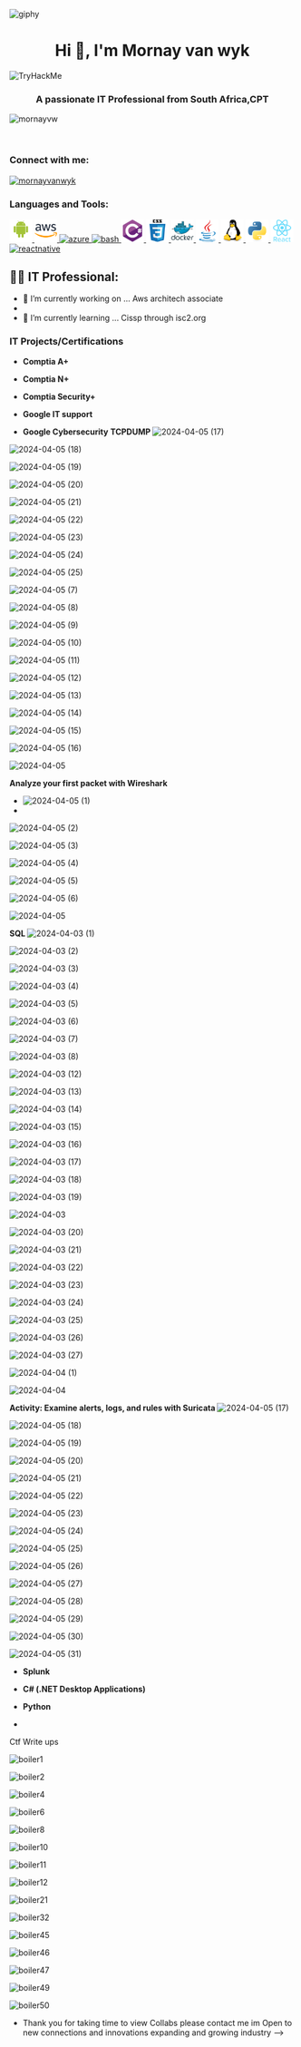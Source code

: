 ![giphy](https://github.com/Mornayvw/Mornayvw/assets/150259756/af1ecb4c-9b68-49df-a1b1-a5dfd99b829a)
<h1>  <h1/>
<h1 align="center">Hi 👋, I'm Mornay van wyk</h1>
  
 <p align="left"> <img src="https://tryhackme-badges.s3.amazonaws.com/1113Cyb3Ry8H4T.png" alt="TryHackMe">
<h3 align="center">A passionate IT Professional from South Africa,CPT</h3>

<p align="left"> <img src="https://komarev.com/ghpvc/?username=mornayvw&label=Profile%20views&color=0e75b6&style=flat" alt="mornayvw" /> </p>

<p align="left"> <a href="https://twitter.com/" target="blank"><img src="https://img.shields.io/twitter/follow/?logo=twitter&style=for-the-badge" alt="" /></a> </p>

<h3 align="left">Connect with me:</h3>

<a href="https://linkedin.com/in/mornayvanwyk" target="blank"><img align="center" src="https://raw.githubusercontent.com/rahuldkjain/github-profile-readme-generator/master/src/images/icons/Social/linked-in-alt.svg" alt="mornayvanwyk" height="30" width="40" /></a>
</p>

<h3 align="left">Languages and Tools:</h3>
<p align="left"> <a href="https://developer.android.com" target="_blank" rel="noreferrer"> <img src="https://raw.githubusercontent.com/devicons/devicon/master/icons/android/android-original-wordmark.svg" alt="android" width="40" height="40"/> </a> <a href="https://aws.amazon.com" target="_blank" rel="noreferrer"> <img src="https://raw.githubusercontent.com/devicons/devicon/master/icons/amazonwebservices/amazonwebservices-original-wordmark.svg" alt="aws" width="40" height="40"/> </a> <a href="https://azure.microsoft.com/en-in/" target="_blank" rel="noreferrer"> <img src="https://www.vectorlogo.zone/logos/microsoft_azure/microsoft_azure-icon.svg" alt="azure" width="40" height="40"/> </a> <a href="https://www.gnu.org/software/bash/" target="_blank" rel="noreferrer"> <img src="https://www.vectorlogo.zone/logos/gnu_bash/gnu_bash-icon.svg" alt="bash" width="40" height="40"/> </a> <a href="https://www.w3schools.com/cs/" target="_blank" rel="noreferrer"> <img src="https://raw.githubusercontent.com/devicons/devicon/master/icons/csharp/csharp-original.svg" alt="csharp" width="40" height="40"/> </a> <a href="https://www.w3schools.com/css/" target="_blank" rel="noreferrer"> <img src="https://raw.githubusercontent.com/devicons/devicon/master/icons/css3/css3-original-wordmark.svg" alt="css3" width="40" height="40"/> </a> <a href="https://www.docker.com/" target="_blank" rel="noreferrer"> <img src="https://raw.githubusercontent.com/devicons/devicon/master/icons/docker/docker-original-wordmark.svg" alt="docker" width="40" height="40"/> </a> <a href="https://www.java.com" target="_blank" rel="noreferrer"> <img src="https://raw.githubusercontent.com/devicons/devicon/master/icons/java/java-original.svg" alt="java" width="40" height="40"/> </a> <a href="https://www.linux.org/" target="_blank" rel="noreferrer"> <img src="https://raw.githubusercontent.com/devicons/devicon/master/icons/linux/linux-original.svg" alt="linux" width="40" height="40"/> </a> <a href="https://www.python.org" target="_blank" rel="noreferrer"> <img src="https://raw.githubusercontent.com/devicons/devicon/master/icons/python/python-original.svg" alt="python" width="40" height="40"/> </a> <a href="https://reactjs.org/" target="_blank" rel="noreferrer"> <img src="https://raw.githubusercontent.com/devicons/devicon/master/icons/react/react-original-wordmark.svg" alt="react" width="40" height="40"/> </a> <a href="https://reactnative.dev/" target="_blank" rel="noreferrer"> <img src="https://reactnative.dev/img/header_logo.svg" alt="reactnative" width="40" height="40"/> </a> </p>

                              
<h2>👨‍💻 IT Professional:</h2>

- 🔭 I’m currently working on ... Aws architech associate
- 
- 🌱 I’m currently learning ... Cissp through isc2.org

<h3> IT Projects/Certifications</h3>

- <b> Comptia A+ </b>
- <b> Comptia N+ </b>
- <b> Comptia Security+ </b>

-  <b> Google IT support</b>
-  <b> Google Cybersecurity</b>
<b> TCPDUMP </b>
![2024-04-05 (17)](https://github.com/Mornayvw/Mornayvw/assets/150259756/bb8561eb-b2b3-4ad1-a59f-dc402c58a140)

![2024-04-05 (18)](https://github.com/Mornayvw/Mornayvw/assets/150259756/7e5bf11c-d8ff-4bd3-b264-7087166d76a6)

![2024-04-05 (19)](https://github.com/Mornayvw/Mornayvw/assets/150259756/1a02def2-a31f-459f-9989-f1bfbacf497a)

![2024-04-05 (20)](https://github.com/Mornayvw/Mornayvw/assets/150259756/5b2220ca-ed0b-4e04-b7c6-1f76024fcc14)

![2024-04-05 (21)](https://github.com/Mornayvw/Mornayvw/assets/150259756/e6a7b116-27fe-4e2e-abce-5b9967ba208c)

![2024-04-05 (22)](https://github.com/Mornayvw/Mornayvw/assets/150259756/a7873aa3-4d9c-444a-bd26-a695b1e966ca)

![2024-04-05 (23)](https://github.com/Mornayvw/Mornayvw/assets/150259756/3c8cfb93-9e4a-4b63-95ee-39b733e4f817)

![2024-04-05 (24)](https://github.com/Mornayvw/Mornayvw/assets/150259756/d1a3bb68-4a08-453c-a941-b8edb670fa2a)

![2024-04-05 (25)](https://github.com/Mornayvw/Mornayvw/assets/150259756/1dcb8568-a0ba-41db-b72b-db35a89d9b3f)

![2024-04-05 (7)](https://github.com/Mornayvw/Mornayvw/assets/150259756/10fdea2f-b053-4789-9e2c-c5c481c4845d)

![2024-04-05 (8)](https://github.com/Mornayvw/Mornayvw/assets/150259756/c449c933-1a83-4dc5-8e94-137c00a66df6)

![2024-04-05 (9)](https://github.com/Mornayvw/Mornayvw/assets/150259756/a9631763-79e5-41b2-bd1f-47891e1b291d)

![2024-04-05 (10)](https://github.com/Mornayvw/Mornayvw/assets/150259756/34686d2a-954c-4694-93c3-d66eee95c08c)

![2024-04-05 (11)](https://github.com/Mornayvw/Mornayvw/assets/150259756/41c1bc6e-d328-4518-b095-22c273ea1f1d)

![2024-04-05 (12)](https://github.com/Mornayvw/Mornayvw/assets/150259756/5d4fdf84-5fb0-4af8-85d1-09ab66a0b4bb)

![2024-04-05 (13)](https://github.com/Mornayvw/Mornayvw/assets/150259756/0d378707-c8dc-443f-99a0-d3764abd4311)

![2024-04-05 (14)](https://github.com/Mornayvw/Mornayvw/assets/150259756/ef53f1f4-a042-47c4-9e70-103a9f65639d)

![2024-04-05 (15)](https://github.com/Mornayvw/Mornayvw/assets/150259756/8b8bcb8c-0aa9-4bd8-9998-16aa9503fe2a)

![2024-04-05 (16)](https://github.com/Mornayvw/Mornayvw/assets/150259756/4f18ee90-cd05-4fbe-af8e-d2c553122004)

![2024-04-05](https://github.com/Mornayvw/Mornayvw/assets/150259756/46331c79-c2f6-4b8e-8eda-c46aae1b263f)

<b> Analyze your first packet with Wireshark </b>
- ![2024-04-05 (1)](https://github.com/Mornayvw/Mornayvw/assets/150259756/2ae86ec0-ca0a-4562-bded-928c4719dbdc)
- 
![2024-04-05 (2)](https://github.com/Mornayvw/Mornayvw/assets/150259756/5e00d020-5748-4cf1-bea9-a1538fd0aaac)

![2024-04-05 (3)](https://github.com/Mornayvw/Mornayvw/assets/150259756/8d977087-ce4c-4cc8-aa7e-5f93b2621daf)

![2024-04-05 (4)](https://github.com/Mornayvw/Mornayvw/assets/150259756/2cb32cef-82cd-44cd-b972-62795040d4bd)

![2024-04-05 (5)](https://github.com/Mornayvw/Mornayvw/assets/150259756/1b2e576a-2a7c-4d7b-a877-2a2369d3e343)

![2024-04-05 (6)](https://github.com/Mornayvw/Mornayvw/assets/150259756/fba9fd95-08db-4e1d-a4cd-853ef66f570e)

![2024-04-05](https://github.com/Mornayvw/Mornayvw/assets/150259756/2d077602-2c00-4d6b-9cc7-ebcc9cbf47db)

 <b> SQL </b>
   ![2024-04-03 (1)](https://github.com/Mornayvw/Mornayvw/assets/150259756/176d6b1f-0ca1-4f47-9564-58a715283f00)
   
![2024-04-03 (2)](https://github.com/Mornayvw/Mornayvw/assets/150259756/4e785b3f-e87b-43be-8974-bedec1e753d1)

![2024-04-03 (3)](https://github.com/Mornayvw/Mornayvw/assets/150259756/ff908b55-91ff-41a3-9c2b-9f00a6eeba57)

![2024-04-03 (4)](https://github.com/Mornayvw/Mornayvw/assets/150259756/ef30ac9f-2501-42f4-91ce-5481d680b4f5)

![2024-04-03 (5)](https://github.com/Mornayvw/Mornayvw/assets/150259756/f8d9eedc-9e55-4075-9366-9c611ad3f294)

![2024-04-03 (6)](https://github.com/Mornayvw/Mornayvw/assets/150259756/62ea35e6-af8a-4120-8391-48c696620925)

![2024-04-03 (7)](https://github.com/Mornayvw/Mornayvw/assets/150259756/b8a59090-9ae4-47ec-94a7-739712f58f95)

![2024-04-03 (8)](https://github.com/Mornayvw/Mornayvw/assets/150259756/ae26f785-461b-46d3-a385-67d8959191d7)

![2024-04-03 (12)](https://github.com/Mornayvw/Mornayvw/assets/150259756/055608b7-eed6-4ef5-9196-a8d9aedd8696)

![2024-04-03 (13)](https://github.com/Mornayvw/Mornayvw/assets/150259756/b9f4284c-d1af-4d3a-b2a9-447627e25158)

![2024-04-03 (14)](https://github.com/Mornayvw/Mornayvw/assets/150259756/1d992d05-94f6-4904-89b2-9fab7732f494)

![2024-04-03 (15)](https://github.com/Mornayvw/Mornayvw/assets/150259756/d4185a18-f6a2-4af5-bca8-744091692bf4)

![2024-04-03 (16)](https://github.com/Mornayvw/Mornayvw/assets/150259756/d96a3105-344c-4bbe-ad46-f24a087f1618)

![2024-04-03 (17)](https://github.com/Mornayvw/Mornayvw/assets/150259756/3ee50aa5-721d-45c0-bd4f-3b8baf428e33)

![2024-04-03 (18)](https://github.com/Mornayvw/Mornayvw/assets/150259756/d6e1deb2-a760-418c-95ec-965eb129340c)

![2024-04-03 (19)](https://github.com/Mornayvw/Mornayvw/assets/150259756/074cbc26-75b7-4889-b4a6-2e2d9abc92a0)

![2024-04-03](https://github.com/Mornayvw/Mornayvw/assets/150259756/e147c2f0-0b3a-452d-8c81-29a9d3ea8066)

![2024-04-03 (20)](https://github.com/Mornayvw/Mornayvw/assets/150259756/b426301f-cc5a-4161-b562-6c87b3d3bd0e)

![2024-04-03 (21)](https://github.com/Mornayvw/Mornayvw/assets/150259756/4f18cfb9-2d0c-4615-b338-739f3cb06f47)

![2024-04-03 (22)](https://github.com/Mornayvw/Mornayvw/assets/150259756/c1d27c2f-c0f5-40e7-9907-ee19bade14eb)

![2024-04-03 (23)](https://github.com/Mornayvw/Mornayvw/assets/150259756/b7236ffe-bceb-4d30-a99b-a742289c105f)

![2024-04-03 (24)](https://github.com/Mornayvw/Mornayvw/assets/150259756/6afa5857-c73a-4f0f-9cd7-d6890a4ad4cc)

![2024-04-03 (25)](https://github.com/Mornayvw/Mornayvw/assets/150259756/b987f250-3015-4f12-ba82-45d8ee8bac5f)

![2024-04-03 (26)](https://github.com/Mornayvw/Mornayvw/assets/150259756/ab9484aa-5790-4d2e-8d8d-17683698a446)

![2024-04-03 (27)](https://github.com/Mornayvw/Mornayvw/assets/150259756/0bd3fe09-3b43-44f8-a2b9-eedcd53d0a44)

![2024-04-04 (1)](https://github.com/Mornayvw/Mornayvw/assets/150259756/fb569fe9-f571-4f93-9e0d-eb92435c5645)

![2024-04-04](https://github.com/Mornayvw/Mornayvw/assets/150259756/8199efdb-6804-4f60-96da-fc0ffb8e3271)

<b> Activity: Examine alerts, logs, and rules with Suricata </b>
![2024-04-05 (17)](https://github.com/Mornayvw/Mornayvw/assets/150259756/a02593f0-a986-4b2f-aed1-2be345f37ecb)

![2024-04-05 (18)](https://github.com/Mornayvw/Mornayvw/assets/150259756/add60dd3-930a-47f2-a9d2-97ea541ae0a0)

![2024-04-05 (19)](https://github.com/Mornayvw/Mornayvw/assets/150259756/0f93047b-a040-49e9-9dab-51f224928112)

![2024-04-05 (20)](https://github.com/Mornayvw/Mornayvw/assets/150259756/7a1fa939-7436-40dd-a144-2633a2e1b2d2)

![2024-04-05 (21)](https://github.com/Mornayvw/Mornayvw/assets/150259756/fe3555f5-b178-4c4b-895d-2ff1f5852f6b)

![2024-04-05 (22)](https://github.com/Mornayvw/Mornayvw/assets/150259756/fcb1723f-80fc-4487-bc81-8984080ee942)

![2024-04-05 (23)](https://github.com/Mornayvw/Mornayvw/assets/150259756/5212af7c-2774-4585-a06a-2642738f27f8)

![2024-04-05 (24)](https://github.com/Mornayvw/Mornayvw/assets/150259756/3bb0c6d9-d265-4957-8c83-6feb2a7d5854)

![2024-04-05 (25)](https://github.com/Mornayvw/Mornayvw/assets/150259756/fc45e11d-e896-42eb-ac65-2ffbed821d2c)

![2024-04-05 (26)](https://github.com/Mornayvw/Mornayvw/assets/150259756/3ab31ab2-5632-46b6-9d27-f09e220853da)

![2024-04-05 (27)](https://github.com/Mornayvw/Mornayvw/assets/150259756/948b7ccc-9c19-42ee-b626-5b2cc2c78549)

![2024-04-05 (28)](https://github.com/Mornayvw/Mornayvw/assets/150259756/974b5cf6-e427-4a1a-8bc8-9ba395bcfc08)

![2024-04-05 (29)](https://github.com/Mornayvw/Mornayvw/assets/150259756/2ef59d44-ceb8-46fb-9b9e-f683d07c5709)

![2024-04-05 (30)](https://github.com/Mornayvw/Mornayvw/assets/150259756/8a53a8df-a96c-4260-918d-158f1e4dbe4c)

![2024-04-05 (31)](https://github.com/Mornayvw/Mornayvw/assets/150259756/82d68722-d9ab-40d7-910f-d10cd6aaa63e)

-  <b>Splunk</b>

-  <b>C# (.NET Desktop Applications)</b>

-  <b>Python</b>
  - 
Ctf Write ups

![boiler1](https://github.com/Mornayvw/Mornayvw/assets/150259756/19a1dfb1-2090-4f1e-bf89-24230019e908)

![boiler2](https://github.com/Mornayvw/Mornayvw/assets/150259756/9f6c9d0e-8939-4180-aed6-c03e0a711c07)

![boiler4](https://github.com/Mornayvw/Mornayvw/assets/150259756/238be312-2ab7-49b1-bf07-1920a21b1801)

![boiler6](https://github.com/Mornayvw/Mornayvw/assets/150259756/a5970469-c563-4af2-8fa3-195c9260133b)



![boiler8](https://github.com/Mornayvw/Mornayvw/assets/150259756/e5de9f8b-a44d-4f5d-802a-207c11202b3f)

![boiler10](https://github.com/Mornayvw/Mornayvw/assets/150259756/6d90a017-3b52-4522-a264-2bfb456a8267)

![boiler11](https://github.com/Mornayvw/Mornayvw/assets/150259756/228ac0d2-71fe-4c52-9613-c9d80ffb65ba)

![boiler12](https://github.com/Mornayvw/Mornayvw/assets/150259756/ae094537-a8ba-4a98-ba42-1f72c24cb2f3)

![boiler21](https://github.com/Mornayvw/Mornayvw/assets/150259756/3f945b6e-6e4c-4c22-bc0b-1d3c6e6138df)

![boiler32](https://github.com/Mornayvw/Mornayvw/assets/150259756/52f56ee5-be8f-4b39-805f-af38deb014ae)

![boiler45](https://github.com/Mornayvw/Mornayvw/assets/150259756/63457849-9e17-44bd-bebd-fe4becf133e6)

![boiler46](https://github.com/Mornayvw/Mornayvw/assets/150259756/40dc8e30-fa07-499d-aa48-8ee854d97d33)

![boiler47](https://github.com/Mornayvw/Mornayvw/assets/150259756/19349099-6b48-47b5-b24a-6cc81e81da85)

![boiler49](https://github.com/Mornayvw/Mornayvw/assets/150259756/38eed891-0509-4f55-b78d-9d2b5e9cce03)

![boiler50](https://github.com/Mornayvw/Mornayvw/assets/150259756/3107fed0-815f-4100-ad14-5a90dc28575b)


- Thank you for taking time to view
 Collabs please contact me im Open to new connections and innovations expanding and growing industry 
-->
